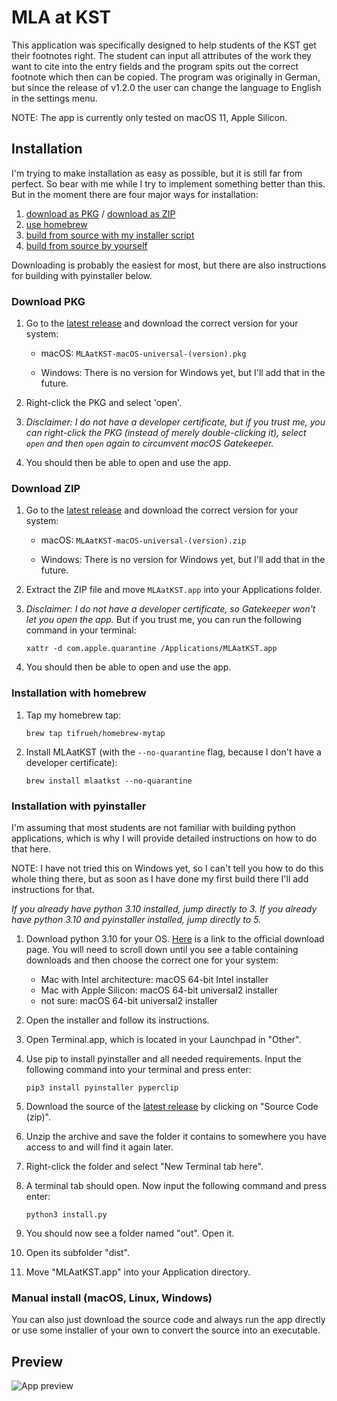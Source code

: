 # MLA at KST

This application was specifically designed to help students of the KST get their footnotes right. The student can input all attributes of the work they want to cite into the entry fields and the program spits out the correct footnote which then can be copied.
The program was originally in German, but since the release of v1.2.0 the user can change the language to English in the settings menu.

NOTE: The app is currently only tested on macOS 11, Apple Silicon.

## Installation

I'm trying to make installation as easy as possible, but it is still far from perfect. So bear with me while I try to implement something better than this.
But in the moment there are four major ways for installation: 

1. [download as PKG](#download-pgk) / [download as ZIP](#download-zip)
2. [use homebrew](#installation-with-homebrew)
3. [build from source with my installer script](#installation-with-pyinstaller)
4. [build from source by yourself](#manual-install-macos-linux-windows)

Downloading is probably the easiest for most, but there are also instructions for building with pyinstaller below.

### Download PKG

1. Go to the [latest release](https://github.com/tifrueh/mlaatkst/releases/latest) and download the correct version for your system:
    
    - macOS: `MLAatKST-macOS-universal-(version).pkg`
    
    - Windows: There is no version for Windows yet, but I'll add that in the future.

2. Right-click the PKG and select 'open'.

3. _Disclaimer: I do not have a developer certificate, but if you trust me, you can right-click the PKG (instead of merely double-clicking it), select `open` and then `open` again to circumvent macOS Gatekeeper._

5. You should then be able to open and use the app.

### Download ZIP

1.  Go to the [latest release](https://github.com/tifrueh/mlaatkst/releases/latest) and download the correct version for your system:
    
    - macOS: `MLAatKST-macOS-universal-(version).zip`
    
    - Windows: There is no version for Windows yet, but I'll add that in the future.

2.  Extract the ZIP file and move `MLAatKST.app` into your Applications folder.

3.  _Disclaimer: I do not have a developer certificate, so Gatekeeper won't let you open the app._
    But if you trust me, you can run the following command in your terminal:
    ~~~ shell
    xattr -d com.apple.quarantine /Applications/MLAatKST.app
    ~~~

4.  You should then be able to open and use the app.

### Installation with homebrew

1.  Tap my homebrew tap:

    ~~~ shell
    brew tap tifrueh/homebrew-mytap
    ~~~

2.  Install MLAatKST (with the `--no-quarantine` flag, because I don't have a developer certificate):

    ~~~ shell
    brew install mlaatkst --no-quarantine
    ~~~

### Installation with pyinstaller

I'm assuming that most students are not familiar with building python applications, which is why I will provide detailed instructions on how to do that here.

NOTE: I have not tried this on Windows yet, so I can't tell you how to do this whole thing there, but as soon as I have done my first build there I'll add instructions for that.

_If you already have python 3.10 installed, jump directly to 3.
If you already have python 3.10 and pyinstaller installed, jump directly to 5._

1.  Download python 3.10 for your OS. [Here](https://www.python.org/downloads/release/python-3102) is a link to the official download page.
    You will need to scroll down until you see a table containing downloads and then choose the correct one for your system:

    - Mac with Intel architecture: macOS 64-bit Intel installer
    - Mac with Apple Silicon: macOS 64-bit universal2 installer
    - not sure: macOS 64-bit universal2 installer

2.  Open the installer and follow its instructions.

3.  Open Terminal.app, which is located in your Launchpad in "Other".

4.  Use pip to install pyinstaller and all needed requirements. Input the following command into your terminal and press enter:
    ``` shell
    pip3 install pyinstaller pyperclip
    ```

5.  Download the source of the [latest release](https://github.com/Timo-Frueh/mlaatkst/releases/latest) by clicking on "Source Code (zip)".

6.  Unzip the archive and save the folder it contains to somewhere you have access to and will find it again later.

7.  Right-click the folder and select "New Terminal tab here".

8.  A terminal tab should open. Now input the following command and press enter:
    ``` shell
    python3 install.py
    ```

9.  You should now see a folder named "out". Open it.

10. Open its subfolder "dist".

11. Move "MLAatKST.app" into your Application directory.

### Manual install (macOS, Linux, Windows)

You can also just download the source code and always run the app directly or use some installer of your own to convert the source into an executable.

## Preview

![App preview](https://github.com/tifrueh/mlaatkst/raw/main/assets/preview_eng.png "Preview")
